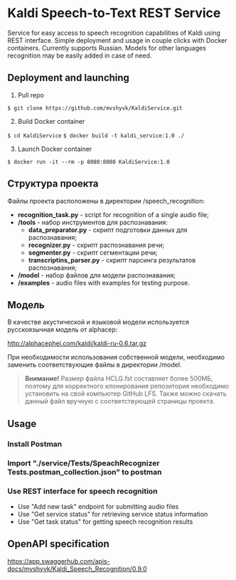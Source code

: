 # Kaldi Speech-to-Text REST Service

Service for easy access to speech recognition capabilities of Kaldi using REST interface.
Simple deployment and usage in couple clicks with Docker containers.
Currently supports Russian. 
Models for other languages recognition may be easily added in case of need.

## Deployment and launching

1. Pull repo

`$ git clone https://github.com/mvshyvk/KaldiService.git`

2. Build Docker container

`$ cd KaldiService`
`$ docker build -t kaldi_service:1.0 ./`

3. Launch Docker container

`$ docker run -it --rm -p 8080:8080 KaldiService:1.0`

## Структура проекта

Файлы проекта расположены в директории /speech_recognition:

* **recognition_task.py** - script for recognition of a single audio file;
* **/tools** - набор инструментов для распознавания:
    * **data_preparator.py** - скрипт подготовки данных для распознавания;
    * **recognizer.py** - скрипт распознавания речи;
    * **segmenter.py** - скрипт сегментации речи;
    * **transcriptins_parser.py** - скрипт парсинга результатов распознавания;
* **/model** - набор файлов для модели распознавания;
* **/examples** - audio files with examples for testing purpose.

## Модель

В качестве акустической и языковой модели используется русскоязычная модель от alphacep:

http://alphacephei.com/kaldi/kaldi-ru-0.6.tar.gz

При необходимости использования собственной модели, необходимо заменить соответствующие файлы в директории /model.

> **Внимание!** Размер файла HCLG.fst составляет более 500МБ, поэтому для корректного клонирования репозитория необходимо установить на свой компьютер GitHub LFS. Также можно скачать данный файл вручную с соответствующей страницы проекта.

## Usage
### Install Postman

### Import "./service/Tests/SpeachRecognizer Tests.postman_collection.json" to postman

### Use REST interface for speech recognition

* Use "Add new task" endpoint for submitting audio files
* Use "Get service status" for retrieving service status information
* Use "Get task status" for getting speech recognition results

## OpenAPI specification

https://app.swaggerhub.com/apis-docs/mvshyvk/Kaldi_Speech_Recognition/0.9.0
